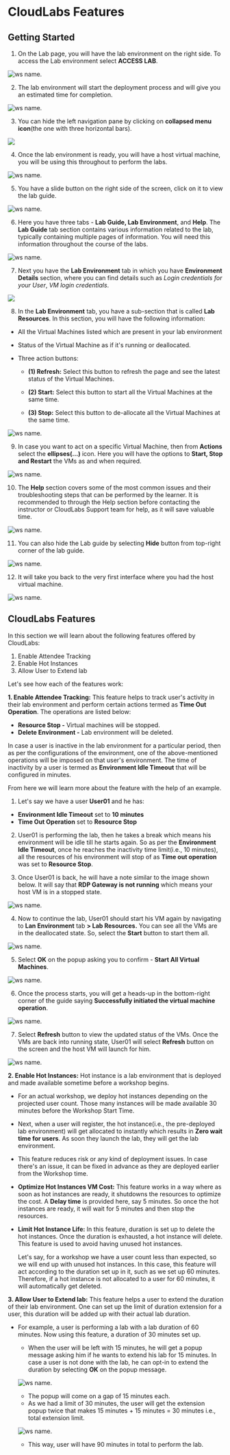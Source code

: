 # CloudLabs Features



## Getting Started

1. On the Lab page, you will have the lab environment on the right side. To access the Lab environment select **ACCESS LAB**.

![ws name.](media/udacity-01.png)

2. The lab environment will start the deployment process and will give you an estimated time for completion.

![ws name.](media/udacity-02.png)

3. You can hide the left navigation pane by clicking on **collapsed menu icon**(the one with three horizontal bars).

![](media/udacity-01.gif?raw=true)

4. Once the lab environment is ready, you will have a host virtual machine, you will be using this throughout to perform the labs.

![ws name.](media/udacity-14.png)

5. You have a slide button on the right side of the screen, click on it to view the lab guide.

![ws name.](media/udacity-15.png)

6. Here you have three tabs - **Lab Guide, Lab Environment**, and **Help**. The **Lab Guide** tab section contains various information related to the lab, typically containing multiple pages of information. You will need this information throughout the course of the labs.

![ws name.](media/udacity-16.png)

7. Next you have the **Lab Environment** tab in which you have **Environment Details** section, where you can find details such as _Login credentials for your User_, _VM login credentials_.

![](media/udacity-02.gif?raw=true)

8. In the **Lab Environment** tab, you have a sub-section that is called **Lab Resources**. In this section, you will have the following information:
* All the Virtual Machines listed which are present in your lab environment
* Status of the Virtual Machine as if it's running or deallocated.
* Three action buttons: 
      
     * **(1) Refresh:** Select this button to refresh the page and see the latest status of the Virtual Machines.
      
     * **(2) Start:** Select this button to start all the Virtual Machines at the same time.
      
     * **(3) Stop:** Select this button to de-allocate all the Virtual Machines at the same time.

![ws name.](media/udacity-04.png)

9. In case you want to act on a specific Virtual Machine, then from **Actions** select the **ellipses(...)** icon. Here you will have the options to **Start, Stop and Restart** the VMs as and when required.

![ws name.](media/udacity-05.png)

10. The **Help** section covers some of the most common issues and their troubleshooting steps that can be performed by the learner. It is recommended to through the Help section before contacting the instructor or CloudLabs Support team for help, as it will save valuable time.

![ws name.](media/udacity-06.png)

11. You can also hide the Lab guide by selecting **Hide** button from top-right corner of the lab guide. 

![ws name.](media/udacity-07.png)

12. It will take you back to the very first interface where you had the host virtual machine. 

![ws name.](media/udacity-14.png)


## CloudLabs Features

In this section we will learn about the following features offered by CloudLabs:

1. Enable Attendee Tracking
2. Enable Hot Instances 
3. Allow User to Extend lab

Let's see how each of the features work:

**1. Enable Attendee Tracking:** This feature helps to track user's activity in their lab environment and perform certain actions termed as **Time Out Operation**. The operations are listed below:

* **Resource Stop -** Virtual machines will be stopped.
* **Delete Environment -** Lab environment will be deleted.

In case a user is inactive in the lab environment for a particular period, then as per the configurations of the environment, one of the above-mentioned operations will be imposed on that user's environment. The time of inactivity by a user is termed as **Environment Idle Timeout** that will be configured in minutes.

From here we will learn more about the feature with the help of an example. 

1. Let's say we have a user **User01** and he has:
* **Environment Idle Timeout** set to **10 minutes** 
* **Time Out Operation** set to **Resource Stop**

2. User01 is performing the lab, then he takes a break which means his environment will be idle till he starts again. So as per the **Environment Idle Timeout**, once he reaches the inactivity time limit(i.e., 10 minutes), all the resources of his environment will stop of as **Time out operation** was set to **Resource Stop**.

3. Once User01 is back, he will have a note similar to the image shown below. It will say that **RDP Gateway is not running** which means your host VM is in a stopped state.

![ws name.](media/udacity-09.png)

4. Now to continue the lab, User01 should start his VM again by navigating to **Lan Environment** tab **> Lab Resources.** You can see all the VMs are in the deallocated state. So, select the **Start** button to start them all.

![ws name.](media/udacity-10.png)

5. Select **OK** on the popup asking you to confirm - **Start All Virtual Machines**.

![ws name.](media/udacity-11.png)

6. Once the process starts, you will get a heads-up in the bottom-right corner of the guide saying **Successfully initiated the virtual machine operation**.

![ws name.](media/udacity-12.png)

7. Select **Refresh** button to view the updated status of the VMs. Once the VMs are back into running state, User01 will select **Refresh** button on the screen and the host VM will launch for him.

![ws name.](media/udacity-13.png)


**2. Enable Hot Instances:** Hot instance is a lab environment that is deployed and made available sometime before a workshop begins.

 * For an actual workshop, we deploy hot instances depending on the projected user count. Those many instances will be made available 30 minutes before the Workshop Start Time.

* Next, when a user will register, the hot instance(i.e., the pre-deployed lab environment) will get allocated to instantly which results in **Zero wait time for users**. As soon they launch the lab, they will get the lab environment.

* This feature reduces risk or any kind of deployment issues. In case there's an issue, it can be fixed in advance as they are deployed earlier from the Workshop time.

* **Optimize Hot Instances VM Cost:** This feature works in a way where as soon as hot instances are ready, it shutdowns the resources to optimize the cost. A **Delay time** is provided here, say 5 minutes. So once the hot instances are ready, it will wait for 5 minutes and then stop the resources.

* **Limit Hot Instance Life:** In this feature, duration is set up to delete the hot instances. Once the duration is exhausted, a hot instance will delete. This feature is used to avoid having unused hot instances.

  Let's say, for a workshop we have a user count less than expected, so we will end up with unused hot instances. In this case, this feature will act according to the duration set up in it, such as we set up 60 minutes. Therefore, if a hot instance is not allocated to a user for 60 minutes, it will automatically get deleted.



**3. Allow User to Extend lab:** This feature helps a user to extend the duration of their lab environment. One can set up the limit of duration extension for a user, this duration will be added up with their actual lab duration.

* For example, a user is performing a lab with a lab duration of 60 minutes. Now using this feature, a duration of 30 minutes set up. 
      
     * When the user will be left with 15 minutes, he will get a popup message asking him if he wants to extend his lab for 15 minutes. In case a user is not done with the lab, he can opt-in to extend the duration by selecting **OK** on the popup message.
     
     ![ws name.](media/udacity-17.png)
 
     * The popup will come on a gap of 15 minutes each. 
     * As we had a limit of 30 minutes, the user will get the extension popup twice that makes 15 minutes + 15 minutes = 30 minutes i.e., total extension limit.

     ![ws name.](media/udacity-19.png)

     * This way, user will have 90 minutes in total to perform the lab.






























